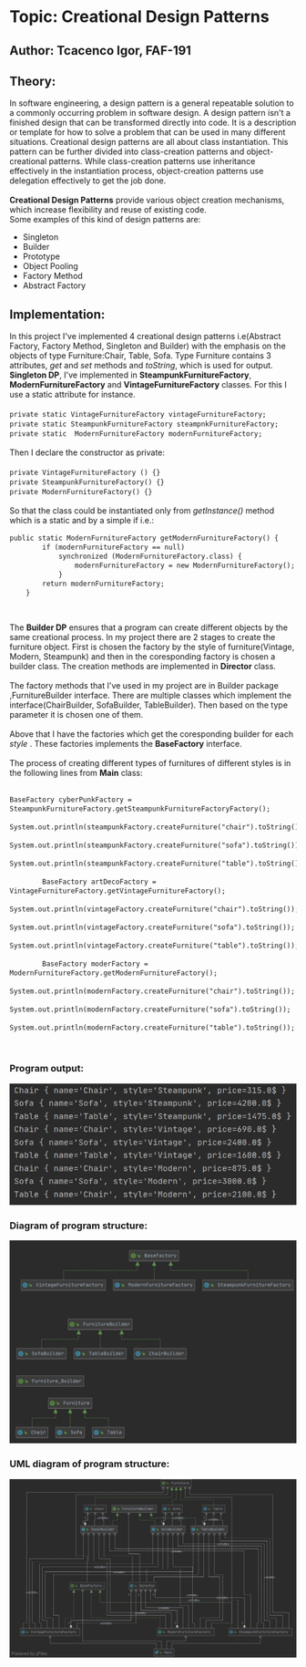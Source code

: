 # Topic: Creational Design Patterns
## Author: Tcacenco Igor, FAF-191

## Theory:
In software engineering, a design pattern is a general repeatable
 solution to a commonly occurring problem in software design.
 A design pattern isn't a finished design that can be transformed 
 directly into code. It is a description or template for how to 
 solve a problem that can be used in many different situations.
 Creational design patterns are all about class instantiation. 
 This pattern can be further divided into class-creation patterns 
 and object-creational patterns. 
While class-creation patterns use inheritance effectively in the
 instantiation process, object-creation patterns use delegation 
 effectively to get the job done.<br>
<br>
**Creational Design Patterns** provide various object creation mechanisms,
 which increase flexibility and reuse of existing code.<br>
Some examples of this kind of design patterns are:<br>
- Singleton
- Builder
- Prototype
- Object Pooling
- Factory Method
- Abstract Factory

## Implementation:<br>
In this project I've implemented 4 creational design patterns i.e(Abstract Factory, Factory Method, Singleton and Builder) with 
the emphasis on the objects of type Furniture:Chair, Table, Sofa. Type Furniture contains 3 attributes, *get* and *set* methods and *toString*, which is used 
for output.<br>
**Singleton DP**, I've implemented in **SteampunkFurnitureFactory**, **ModernFurnitureFactory** and **VintageFurnitureFactory** classes. For this I use a
static attribute for instance.<br><br>
`private static VintageFurnitureFactory vintageFurnitureFactory;`<br>
`private static SteampunkFurnitureFactory steampnkFurnitureFactory;`<br>
`private static  ModernFurnitureFactory modernFurnitureFactory;`<br><br>
Then I declare the constructor as private:<br><br>
`private VintageFurnitureFactory () {}`<br>
`private SteampunkFurnitureFactory() {}`<br>
`private ModernFurnitureFactory() {}`<br><br>
So that the class could be instantiated only from *getInstance()* method which is a
static and by a simple if i.e.:<br>
```
public static ModernFurnitureFactory getModernFurnitureFactory() {
        if (modernFurnitureFactory == null)
            synchronized (ModernFurnitureFactory.class) {
                modernFurnitureFactory = new ModernFurnitureFactory();
            }
        return modernFurnitureFactory;
    }
```
<br>

The __Builder DP__ ensures that a program can create different objects by the same creational process.
In my project there are 2 stages to create the furniture object. First is chosen the factory by the style of furniture(Vintage, Modern,
 Steampunk) and then in the coresponding factory is chosen a builder class. The creation methods are implemented in __Director__ class.<br>
<br>
The factory methods that I've used in my project are in Builder package ,FurnitureBuilder interface.
There are multiple classes which implement the interface(ChairBuilder, SofaBuilder, TableBuilder). Then based on the type parameter it is chosen one of them.<br>
<br>
Above that I have the factories which get the coresponding builder for each *style* .
These factories implements the **BaseFactory** interface. <br>
<br>
The process of creating different types of furnitures of different styles is in the following lines from **Main** class:
<br>

```

BaseFactory cyberPunkFactory = SteampunkFurnitureFactory.getSteampunkFurnitureFactoryFactory();
        System.out.println(steampunkFactory.createFurniture("chair").toString());
        System.out.println(steampunkFactory.createFurniture("sofa").toString());
        System.out.println(steampunkFactory.createFurniture("table").toString());

        BaseFactory artDecoFactory = VintageFurnitureFactory.getVintageFurnitureFactory();
        System.out.println(vintageFactory.createFurniture("chair").toString());
        System.out.println(vintageFactory.createFurniture("sofa").toString());
        System.out.println(vintageFactory.createFurniture("table").toString());

        BaseFactory moderFactory = ModernFurnitureFactory.getModernFurnitureFactory();
        System.out.println(modernFactory.createFurniture("chair").toString());
        System.out.println(modernFactory.createFurniture("sofa").toString());
        System.out.println(modernFactory.createFurniture("table").toString());
```

<br>

### Program output:<br>
![Output](https://github.com/gitkobaltoff/TMPS/blob/main/lab1/img/output.jpg)
<br>
### Diagram of program structure:
![Output](https://github.com/gitkobaltoff/TMPS/blob/main/lab1/img/diagram1.jpg)
<br>
### UML diagram of program structure:
![Output](https://github.com/gitkobaltoff/TMPS/blob/main/lab1/img/diagram2.jpg)
